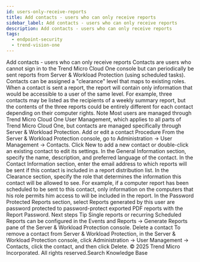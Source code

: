 ```yaml
---
id: users-only-receive-reports
title: Add contacts - users who can only receive reports
sidebar_label: Add contacts - users who can only receive reports
description: Add contacts - users who can only receive reports
tags:
  - endpoint-security
  - trend-vision-one
---
```


 Add contacts - users who can only receive reports Contacts are users who cannot sign in to the Trend Micro Cloud One console but can periodically be sent reports from Server & Workload Protection (using scheduled tasks). Contacts can be assigned a "clearance" level that maps to existing roles. When a contact is sent a report, the report will contain only information that would be accessible to a user of the same level. For example, three contacts may be listed as the recipients of a weekly summary report, but the contents of the three reports could be entirely different for each contact depending on their computer rights. Note Most users are managed through Trend Micro Cloud One User Management, which applies to all parts of Trend Micro Cloud One, but contacts are managed specifically through Server & Workload Protection. Add or edit a contact Procedure From the Server & Workload Protection console, go to Administration → User Management → Contacts. Click New to add a new contact or double-click an existing contact to edit its settings. In the General Information section, specify the name, description, and preferred language of the contact. In the Contact Information section, enter the email address to which reports will be sent if this contact is included in a report distribution list. In the Clearance section, specify the role that determines the information this contact will be allowed to see. For example, if a computer report has been scheduled to be sent to this contact, only information on the computers that his role permits him access to will be included in the report. In the Password Protected Reports section, select Reports generated by this user are password protected to password-protect exported PDF reports with the Report Password. Next steps Tip Single reports or recurring Scheduled Reports can be configured in the Events and Reports → Generate Reports pane of the Server & Workload Protection console. Delete a contact To remove a contact from Server & Workload Protection, in the Server & Workload Protection console, click Administration → User Management → Contacts, click the contact, and then click Delete. © 2025 Trend Micro Incorporated. All rights reserved.Search Knowledge Base